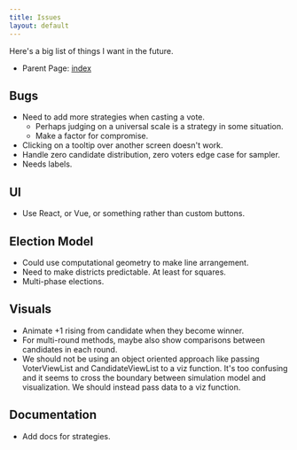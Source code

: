 ```yaml
---
title: Issues
layout: default
---
```


Here's a big list of things I want in the future.

* Parent Page: [index](index.md)

## Bugs

* Need to add more strategies when casting a vote. 
  * Perhaps judging on a universal scale is a strategy in some situation. 
  * Make a factor for compromise.
* Clicking on a tooltip over another screen doesn't work.
* Handle zero candidate distribution, zero voters edge case for sampler.
* Needs labels.

## UI

* Use React, or Vue, or something rather than custom buttons.

## Election Model

* Could use computational geometry to make line arrangement.
* Need to make districts predictable. At least for squares.
* Multi-phase elections.

## Visuals

* Animate +1 rising from candidate when they become winner.
* For multi-round methods, maybe also show comparisons between candidates in each round.
* We should not be using an object oriented approach like passing VoterViewList and CandidateViewList to a viz function. It's too confusing and it seems to cross the boundary between simulation model and visualization. We should instead pass data to a viz function.

## Documentation

* Add docs for strategies.

